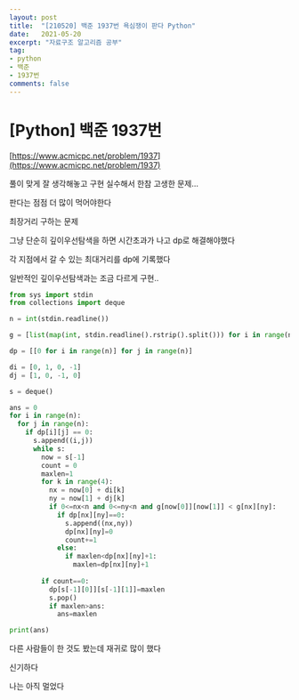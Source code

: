 ```yaml
---
layout: post
title:  "[210520] 백준 1937번 욕심쟁이 판다 Python"
date:   2021-05-20
excerpt: "자료구조 알고리즘 공부"
tag:
- python 
- 백준
- 1937번
comments: false
---
```


# [Python] 백준 1937번

[https://www.acmicpc.net/problem/1937](https://www.acmicpc.net/problem/1937)

풀이 맞게 잘 생각해놓고 구현 실수해서 한참 고생한 문제...

판다는 점점 더 많이 먹어야한다

최장거리 구하는 문제

그냥 단순히 깊이우선탐색을 하면 시간초과가 나고 dp로 해결해야했다

각 지점에서 갈 수 있는 최대거리를 dp에 기록했다

일반적인 깊이우선탐색과는 조금 다르게 구현..

```python
from sys import stdin
from collections import deque

n = int(stdin.readline())

g = [list(map(int, stdin.readline().rstrip().split())) for i in range(n)]

dp = [[0 for i in range(n)] for j in range(n)]

di = [0, 1, 0, -1]
dj = [1, 0, -1, 0]

s = deque()

ans = 0
for i in range(n):
  for j in range(n):
    if dp[i][j] == 0:
      s.append((i,j))
      while s:
        now = s[-1]
        count = 0
        maxlen=1
        for k in range(4):
          nx = now[0] + di[k]
          ny = now[1] + dj[k]
          if 0<=nx<n and 0<=ny<n and g[now[0]][now[1]] < g[nx][ny]:
            if dp[nx][ny]==0:
              s.append((nx,ny))
              dp[nx][ny]=0
              count+=1
            else:
              if maxlen<dp[nx][ny]+1:
                maxlen=dp[nx][ny]+1
            
        if count==0:
          dp[s[-1][0]][s[-1][1]]=maxlen
          s.pop()
          if maxlen>ans:
            ans=maxlen

print(ans)
```

다른 사람들이 한 것도 봤는데 재귀로 많이 했다

신기하다

나는 아직 멀었다